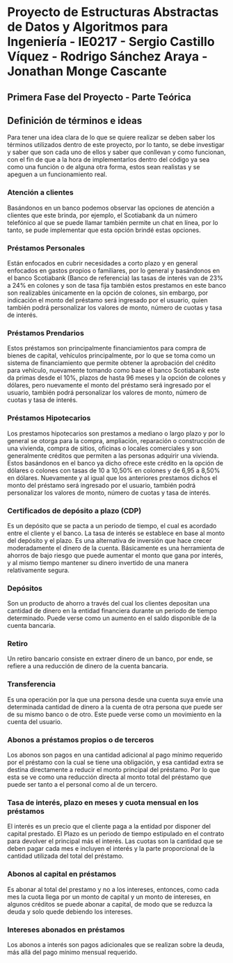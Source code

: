 # Proyecto de Estructuras Abstractas de Datos y Algoritmos para Ingeniería - IE0217 - Sergio Castillo Víquez - Rodrigo Sánchez Araya - Jonathan Monge Cascante

## Primera Fase del Proyecto - Parte Teórica 

## Definición de términos e ideas
Para tener una idea clara de lo que se quiere realizar se deben saber los términos utilizados dentro de este proyecto, por lo tanto, se debe investigar y saber que son cada uno de ellos y saber que conllevan y como funcionan, con el fin de que a la hora de implementarlos dentro del código ya sea como una función o de alguna otra forma, estos sean realistas y se apeguen a un funcionamiento real.

### Atención a clientes
Basándonos en un banco podemos observar las opciones de atención a clientes que este brinda, por ejemplo, el Scotiabank da un número telefónico al que se puede llamar también permite un chat en línea, por lo tanto, se pude implementar que esta opción brindé estas opciones.

### Préstamos Personales
Están enfocados en cubrir necesidades a corto plazo y en general enfocados en gastos propios o familiares, por lo general y basándonos en el banco Scotiabank (Banco de referencia) las tasas de interés van de 23% a 24% en colones y son de tasa fija también estos prestamos en este banco son realizables únicamente en la opción de colones, sin embargo, por indicación el monto del préstamo será ingresado por el usuario, quien también podrá personalizar los valores de monto, número de cuotas y tasa de interés.

### Préstamos Prendarios
Estos préstamos son principalmente financiamientos para compra de bienes de capital, vehículos principalmente, por lo que se toma como un sistema de financiamiento que permite obtener la aprobación del crédito para vehículo, nuevamente tomando como base el banco Scotiabank este da primas desde el 10%, plazos de hasta 96 meses y la opción de colones y dólares, pero nuevamente el monto del préstamo será ingresado por el usuario, también podrá personalizar los valores de monto, número de cuotas y tasa de interés.

### Préstamos Hipotecarios
Los prestamos hipotecarios son prestamos a mediano o largo plazo y por lo general se otorga para la compra, ampliación, reparación o construcción de una vivienda, compra de sitios, oficinas o locales comerciales y son generalmente créditos que permiten a las personas adquirir una vivienda. Estos basándonos en el banco ya dicho ofrece este crédito en la opción de dólares o colones con tasas de 10 a 10,50% en colones y de 6,95 a 8,50% en dólares. Nuevamente y al igual que los anteriores prestamos dichos el monto del préstamo será ingresado por el usuario, también podrá personalizar los valores de monto, número de cuotas y tasa de interés.

### Certificados de depósito a plazo (CDP)
Es un depósito que se pacta a un periodo de tiempo, el cual es acordado entre el cliente y el banco. La tasa de interés se establece en base al monto del depósito y el plazo. Es una alternativa de inversión que hace crecer moderadamente el dinero de la cuenta. Básicamente es una herramienta de ahorros de bajo riesgo que puede aumentar el monto que gana por interés, y al mismo tiempo mantener su dinero invertido de una manera relativamente segura.

### Depósitos
Son un producto de ahorro a través del cual los clientes depositan una cantidad de dinero en la entidad financiera durante un periodo de tiempo determinado. Puede verse como un aumento en el saldo disponible de la cuenta bancaria. 

### Retiro 
Un retiro bancario consiste en extraer dinero de un banco, por ende, se refiere a una reducción de dinero de la cuenta bancaria. 

### Transferencia 
Es una operación por la que una persona desde una cuenta suya envíe una determinada cantidad de dinero a la cuenta de otra persona que puede ser de su mismo banco o de otro. Este puede verse como un movimiento en la cuenta del usuario.

### Abonos a préstamos propios o de terceros
Los abonos son pagos en una cantidad adicional al pago mínimo requerido por el préstamo con la cual se tiene una obligación, y esa cantidad extra se destina directamente a reducir el monto principal del préstamo. Por lo que esta se ve como una reducción directa al monto total del préstamo que puede ser tanto a el personal como al de un tercero.

### Tasa de interés, plazo en meses y cuota mensual en los préstamos
El interés es un precio que el cliente paga a la entidad por disponer del capital prestado. El Plazo es un periodo de tiempo estipulado en el contrato para devolver el principal más el interés. Las cuotas son la cantidad que se deben pagar cada mes e incluyen el interés y la parte proporcional de la cantidad utilizada del total del préstamo.

### Abonos al capital en préstamos
Es abonar al total del prestamo y no a los intereses, entonces, como cada mes la cuota llega por un monto de capital y un monto de intereses, en algunos créditos se puede abonar a capital, de modo que se reduzca la deuda y solo quede debiendo los intereses.

### Intereses abonados en préstamos
Los abonos a interés son pagos adicionales que se realizan sobre la deuda, más allá del pago mínimo mensual requerido.